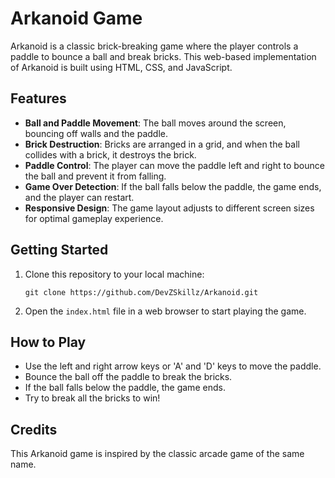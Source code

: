 # Arkanoid Game

Arkanoid is a classic brick-breaking game where the player controls a paddle to bounce a ball and break bricks. This web-based implementation of Arkanoid is built using HTML, CSS, and JavaScript.

## Features

- **Ball and Paddle Movement**: The ball moves around the screen, bouncing off walls and the paddle.
- **Brick Destruction**: Bricks are arranged in a grid, and when the ball collides with a brick, it destroys the brick.
- **Paddle Control**: The player can move the paddle left and right to bounce the ball and prevent it from falling.
- **Game Over Detection**: If the ball falls below the paddle, the game ends, and the player can restart.
- **Responsive Design**: The game layout adjusts to different screen sizes for optimal gameplay experience.

## Getting Started

1. Clone this repository to your local machine:

   ```
   git clone https://github.com/DevZSkillz/Arkanoid.git
   ```

2. Open the `index.html` file in a web browser to start playing the game.

## How to Play

- Use the left and right arrow keys or 'A' and 'D' keys to move the paddle.
- Bounce the ball off the paddle to break the bricks.
- If the ball falls below the paddle, the game ends.
- Try to break all the bricks to win!

## Credits

This Arkanoid game is inspired by the classic arcade game of the same name.
